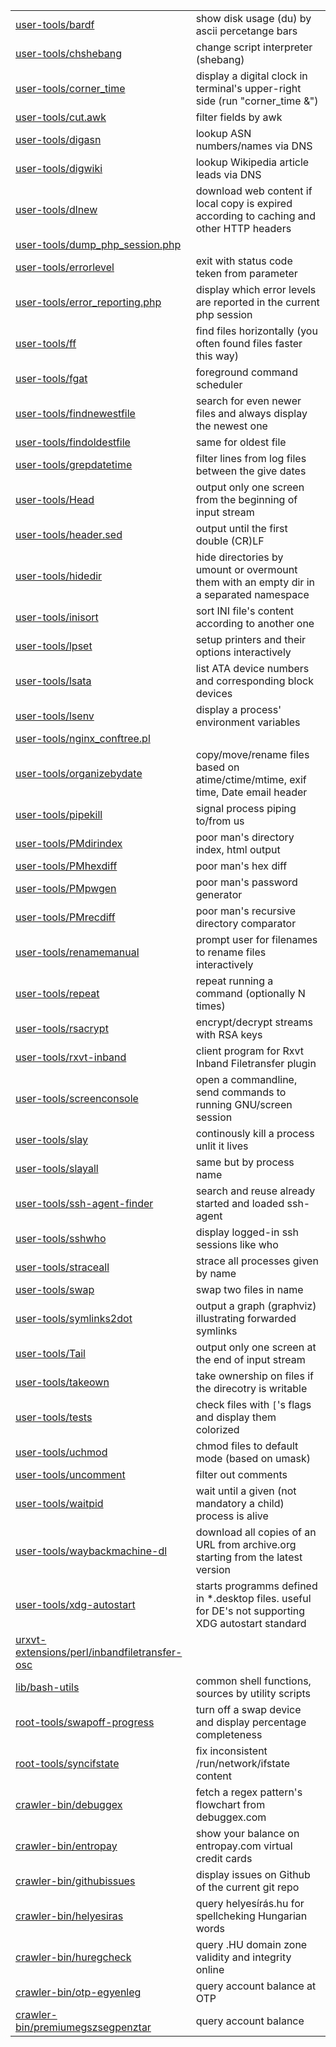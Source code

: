 |   |   |
|---|---|
| [user-tools/bardf](user-tools/bardf) | show disk usage (du) by ascii percetange bars
| [user-tools/chshebang](user-tools/chshebang) | change script interpreter (shebang)
| [user-tools/corner_time](user-tools/corner_time) | display a digital clock in terminal's upper-right side (run "corner_time &")
| [user-tools/cut.awk](user-tools/cut.awk) | filter fields by awk
| [user-tools/digasn](user-tools/digasn) | lookup ASN numbers/names via DNS
| [user-tools/digwiki](user-tools/digwiki) | lookup Wikipedia article leads via DNS
| [user-tools/dlnew](user-tools/dlnew) | download web content if local copy is expired according to caching and other HTTP headers
| [user-tools/dump_php_session.php](user-tools/dump_php_session.php) | 
| [user-tools/errorlevel](user-tools/errorlevel) | exit with status code teken from parameter
| [user-tools/error_reporting.php](user-tools/error_reporting.php) | display which error levels are reported in the current php session
| [user-tools/ff](user-tools/ff) | find files horizontally (you often found files faster this way)
| [user-tools/fgat](user-tools/fgat) | foreground command scheduler
| [user-tools/findnewestfile](user-tools/findnewestfile) | search for even newer files and always display the newest one
| [user-tools/findoldestfile](user-tools/findoldestfile) | same for oldest file
| [user-tools/grepdatetime](user-tools/grepdatetime) | filter lines from log files between the give dates
| [user-tools/Head](user-tools/Head) | output only one screen from the beginning of input stream
| [user-tools/header.sed](user-tools/header.sed) | output until the first double (CR)LF
| [user-tools/hidedir](user-tools/hidedir) | hide directories by umount or overmount them with an empty dir in a separated namespace
| [user-tools/inisort](user-tools/inisort) | sort INI file's content according to another one
| [user-tools/lpset](user-tools/lpset) | setup printers and their options interactively
| [user-tools/lsata](user-tools/lsata) | list ATA device numbers and corresponding block devices
| [user-tools/lsenv](user-tools/lsenv) | display a process' environment variables
| [user-tools/nginx_conftree.pl](user-tools/nginx_conftree.pl) | 
| [user-tools/organizebydate](user-tools/organizebydate) | copy/move/rename files based on atime/ctime/mtime, exif time, Date email header
| [user-tools/pipekill](user-tools/pipekill) | signal process piping to/from us
| [user-tools/PMdirindex](user-tools/PMdirindex) | poor man's directory index, html output
| [user-tools/PMhexdiff](user-tools/PMhexdiff) | poor man's hex diff
| [user-tools/PMpwgen](user-tools/PMpwgen) | poor man's password generator
| [user-tools/PMrecdiff](user-tools/PMrecdiff) | poor man's recursive directory comparator
| [user-tools/renamemanual](user-tools/renamemanual) | prompt user for filenames to rename files interactively
| [user-tools/repeat](user-tools/repeat) | repeat running a command (optionally N times)
| [user-tools/rsacrypt](user-tools/rsacrypt) | encrypt/decrypt streams with RSA keys
| [user-tools/rxvt-inband](user-tools/rxvt-inband) | client program for Rxvt Inband Filetransfer plugin
| [user-tools/screenconsole](user-tools/screenconsole) | open a commandline, send commands to running GNU/screen session
| [user-tools/slay](user-tools/slay) | continously kill a process unlit it lives
| [user-tools/slayall](user-tools/slayall) | same but by process name
| [user-tools/ssh-agent-finder](user-tools/ssh-agent-finder) | search and reuse already started and loaded ssh-agent
| [user-tools/sshwho](user-tools/sshwho) | display logged-in ssh sessions like who
| [user-tools/straceall](user-tools/straceall) | strace all processes given by name
| [user-tools/swap](user-tools/swap) | swap two files in name
| [user-tools/symlinks2dot](user-tools/symlinks2dot) | output a graph (graphviz) illustrating forwarded symlinks
| [user-tools/Tail](user-tools/Tail) | output only one screen at the end of input stream
| [user-tools/takeown](user-tools/takeown) | take ownership on files if the direcotry is writable
| [user-tools/tests](user-tools/tests) | check files with ``[``'s flags and display them colorized
| [user-tools/uchmod](user-tools/uchmod) | chmod files to default mode (based on umask)
| [user-tools/uncomment](user-tools/uncomment) | filter out comments
| [user-tools/waitpid](user-tools/waitpid) | wait until a given (not mandatory a child) process is alive
| [user-tools/waybackmachine-dl](user-tools/waybackmachine-dl) | download all copies of an URL from archive.org starting from the latest version
| [user-tools/xdg-autostart](user-tools/xdg-autostart) | starts programms defined in *.desktop files. useful for DE's not supporting XDG autostart standard
| [urxvt-extensions/perl/inbandfiletransfer-osc](urxvt-extensions/perl/inbandfiletransfer-osc) | 
| [lib/bash-utils](lib/bash-utils) | common shell functions, sources by utility scripts
| [root-tools/swapoff-progress](root-tools/swapoff-progress) | turn off a swap device and display percentage completeness
| [root-tools/syncifstate](root-tools/syncifstate) | fix inconsistent /run/network/ifstate content
| [crawler-bin/debuggex](crawler-bin/debuggex) | fetch a regex pattern's flowchart from debuggex.com
| [crawler-bin/entropay](crawler-bin/entropay) | show your balance on entropay.com virtual credit cards
| [crawler-bin/githubissues](crawler-bin/githubissues) | display issues on Github of the current git repo
| [crawler-bin/helyesiras](crawler-bin/helyesiras) | query helyesírás.hu for spellcheking Hungarian words
| [crawler-bin/huregcheck](crawler-bin/huregcheck) | query .HU domain zone validity and integrity online
| [crawler-bin/otp-egyenleg](crawler-bin/otp-egyenleg) | query account balance at OTP
| [crawler-bin/premiumegszsegpenztar](crawler-bin/premiumegszsegpenztar) | query account balance
